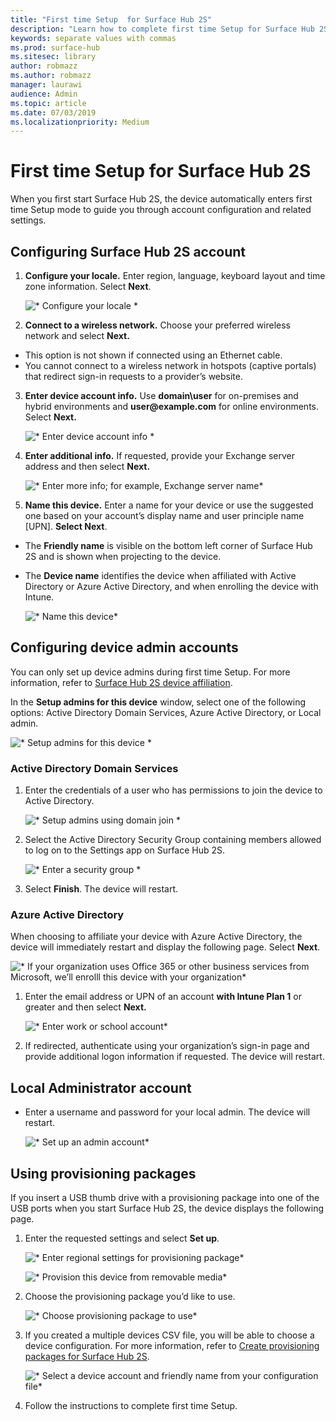 ```yaml
---
title: "First time Setup  for Surface Hub 2S"
description: "Learn how to complete first time Setup for Surface Hub 2S."
keywords: separate values with commas
ms.prod: surface-hub
ms.sitesec: library
author: robmazz
ms.author: robmazz
manager: laurawi
audience: Admin
ms.topic: article
ms.date: 07/03/2019
ms.localizationpriority: Medium
---
```


# First time Setup for Surface Hub 2S

When you first start Surface Hub 2S, the device automatically enters first time Setup mode to guide you through account configuration and related settings.

## Configuring Surface Hub 2S account

1. **Configure your locale.** Enter region, language, keyboard layout and time zone information. Select **Next**.

   ![* Configure your locale *](images/sh2-run1.png) <br>
1. **Connect  to a wireless network.** Choose your preferred wireless network and select **Next.**

- This option is not shown if connected using an Ethernet cable.
- You cannot connect to a wireless network in hotspots (captive portals) that redirect sign-in requests to a provider’s website.

3. **Enter device account info.** Use **domain\user** for on-premises and hybrid environments and **user\@example.com** for online environments. Select **Next.**

   ![* Enter device account info *](images/sh2-run2.png) <br>
1. **Enter additional info.** If requested, provide your Exchange server address and then select **Next.**

    ![* Enter more info; for example, Exchange server name*](images/sh2-run3.png) <br>

1. **Name this device.** Enter a name for your device or use the suggested one based on your account’s display name and user principle name [UPN]. **Select Next**.

- The **Friendly name** is visible on the bottom left corner of Surface Hub 2S and is shown when projecting to the device.

- The **Device name** identifies the device when affiliated with Active Directory or Azure Active Directory, and when enrolling the device with Intune.

  ![* Name this device*](images/sh2-run4.png) <br>
 
## Configuring device admin accounts

You can only set up device admins during first time Setup. For more information, refer to [Surface Hub 2S device affiliation](https://docs.microsoft.com/surface-hub/surface-hub-2s-prepare-environment#device-affiliation).

 In the **Setup admins for this device** window, select one of the following options: Active Directory Domain Services, Azure Active Directory, or Local admin.

   ![* Setup admins for this device *](images/sh2-run5.png) <br>

### Active Directory Domain Services

1. Enter the credentials of a user who has permissions to join the device to Active Directory.

    ![* Setup admins using domain join *](images/sh2-run6.png) <br>

2. Select the Active Directory Security Group containing members allowed to log on to the Settings app on Surface Hub 2S.

    ![* Enter a security group *](images/sh2-run7.png) <br>
1. Select **Finish**. The device will restart.

### Azure Active Directory

When choosing to affiliate your device with Azure Active Directory, the device will immediately restart and display the following page. Select **Next**.

![* If your organization uses Office 365 or other business services from Microsoft, we’ll enrolll this device with your organization*](images/sh2-run8.png) <br>

1. Enter the email address or UPN of an account **with Intune Plan 1** or greater and then select **Next.**

    ![* Enter work or school account*](images/sh2-run9.png) <br>

2. If redirected, authenticate using your organization’s sign-in page and provide additional logon information if requested. The device will restart.

## Local Administrator account

- Enter a username and password for your local admin. The device will restart.

     ![* Set up an admin account*](images/sh2-run10.png) <br>
 
## Using provisioning packages

If you insert a USB thumb drive with a provisioning package into one of the USB ports when you start Surface Hub 2S, the device displays the following page.

1. Enter the requested settings and select **Set up**.

    ![* Enter regional settings for provisioning package*](images/sh2-run11.png) <br>

    ![* Provision this device from removable media*](images/sh2-run12.png) <br>
2. Choose the provisioning package you’d like to use.

   ![* Choose provisioning package to use*](images/sh2-run13.png) <br>

3. If you created a multiple devices CSV file, you will be able to choose a device configuration. For more information, refer to [Create provisioning packages for Surface Hub 2S](https://docs.microsoft.com/surface-hub/surface-hub-2s-deploy#provisioning-multiple-devices-csv-file).


    ![* Select a device account and friendly name from your configuration file*](images/sh2-run14.png) <br>

4. Follow the instructions to complete first time Setup.
